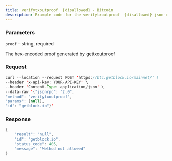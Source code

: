 ```yaml
---
title: verifytxoutproof  {disallowed} - Bitcoin
description: Example code for the verifytxoutproof  {disallowed} json-rpc method. Сomplete guide on how to use verifytxoutproof  {disallowed} json-rpc in GetBlock.io Web3 documentation.
---
```


### Parameters


`proof` - string, required

The hex-encoded proof generated by gettxoutproof

### Request

``` java
curl --location --request POST 'https://btc.getblock.io/mainnet/' \
--header 'x-api-key: YOUR-API-KEY' \
--header 'Content-Type: application/json' \
--data-raw '{"jsonrpc": "2.0",
"method": "verifytxoutproof",
"params": [null],
"id": "getblock.io"}'
```

###  Response

``` java
{
    "result": "null",
    "id": "getblock.io",
    "status_code": 405,
    "message": "Method not allowed"
}
```

